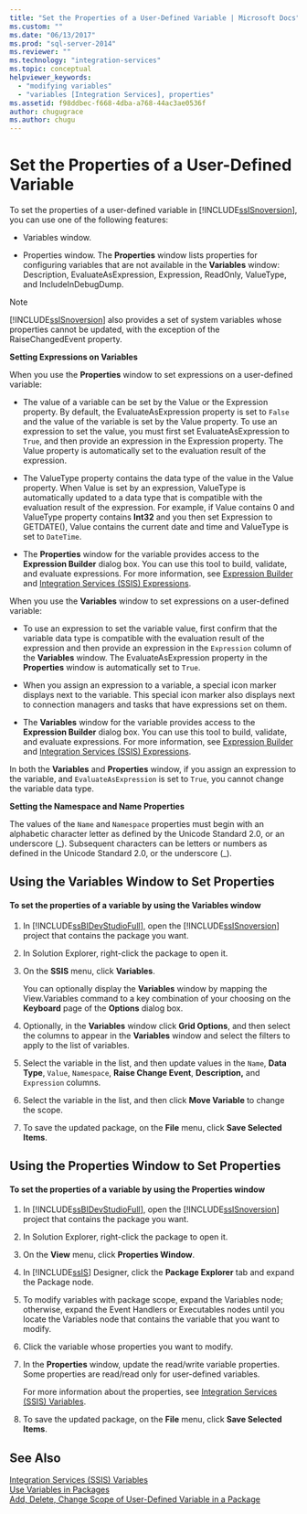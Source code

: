 ```yaml
---
title: "Set the Properties of a User-Defined Variable | Microsoft Docs"
ms.custom: ""
ms.date: "06/13/2017"
ms.prod: "sql-server-2014"
ms.reviewer: ""
ms.technology: "integration-services"
ms.topic: conceptual
helpviewer_keywords: 
  - "modifying variables"
  - "variables [Integration Services], properties"
ms.assetid: f98ddbec-f668-4dba-a768-44ac3ae0536f
author: chugugrace
ms.author: chugu
---
```

# Set the Properties of a User-Defined Variable
  To set the properties of a user-defined variable in [!INCLUDE[ssISnoversion](../includes/ssisnoversion-md.md)], you can use one of the following features:  
  
-   Variables window.  
  
-   Properties window. The **Properties** window lists properties for configuring variables that are not available in the **Variables** window: Description, EvaluateAsExpression, Expression, ReadOnly, ValueType, and IncludeInDebugDump.  
  
> [!NOTE]  
>  [!INCLUDE[ssISnoversion](../includes/ssisnoversion-md.md)] also provides a set of system variables whose properties cannot be updated, with the exception of the RaiseChangedEvent property.  
  
 **Setting Expressions on Variables**  
  
 When you use the **Properties** window to set expressions on a user-defined variable:  
  
-   The value of a variable can be set by the Value or the Expression property. By default, the EvaluateAsExpression property is set to `False` and the value of the variable is set by the Value property. To use an expression to set the value, you must first set EvaluateAsExpression to `True`, and then provide an expression in the Expression property. The Value property is automatically set to the evaluation result of the expression.  
  
-   The ValueType property contains the data type of the value in the Value property. When Value is set by an expression, ValueType is automatically updated to a data type that is compatible with the evaluation result of the expression. For example, if Value contains 0 and ValueType property contains **Int32** and you then set Expression to GETDATE(), Value contains the current date and time and ValueType is set to `DateTime`.  
  
-   The **Properties** window for the variable provides access to the **Expression Builder** dialog box. You can use this tool to build, validate, and evaluate expressions. For more information, see [Expression Builder](expressions/expression-builder.md) and [Integration Services &#40;SSIS&#41; Expressions](expressions/integration-services-ssis-expressions.md).  
  
 When you use the **Variables** window to set expressions on a user-defined variable:  
  
-   To use an expression to set the variable value, first confirm that the variable data type is compatible with the evaluation result of the expression and then provide an expression in the `Expression` column of the **Variables** window. The EvaluateAsExpression property in the **Properties** window is automatically set to `True`.  
  
-   When you assign an expression to a variable, a special icon marker displays next to the variable. This special icon marker also displays next to connection managers and tasks that have expressions set on them.  
  
-   The **Variables** window for the variable provides access to the **Expression Builder** dialog box. You can use this tool to build, validate, and evaluate expressions. For more information, see [Expression Builder](expressions/expression-builder.md) and [Integration Services &#40;SSIS&#41; Expressions](expressions/integration-services-ssis-expressions.md).  
  
 In both the **Variables** and **Properties** window, if you assign an expression to the variable, and `EvaluateAsExpression` is set to `True`, you cannot change the variable data type.  
  
 **Setting the Namespace and Name Properties**  
  
 The values of the `Name` and `Namespace` properties must begin with an alphabetic character letter as defined by the Unicode Standard 2.0, or an underscore (_). Subsequent characters can be letters or numbers as defined in the Unicode Standard 2.0, or the underscore (\_).  
  
## Using the Variables Window to Set Properties  
  
#### To set the properties of a variable by using the Variables window  
  
1.  In [!INCLUDE[ssBIDevStudioFull](../includes/ssbidevstudiofull-md.md)], open the [!INCLUDE[ssISnoversion](../includes/ssisnoversion-md.md)] project that contains the package you want.  
  
2.  In Solution Explorer, right-click the package to open it.  
  
3.  On the **SSIS** menu, click **Variables**.  
  
     You can optionally display the **Variables** window by mapping the View.Variables command to a key combination of your choosing on the **Keyboard** page of the **Options** dialog box.  
  
4.  Optionally, in the **Variables** window click **Grid Options**, and then select the columns to appear in the **Variables** window and select the filters to apply to the list of variables.  
  
5.  Select the variable in the list, and then update values in the `Name`, **Data Type**, `Value`, `Namespace`, **Raise Change Event**, **Description,** and `Expression` columns.  
  
6.  Select the variable in the list, and then click **Move Variable** to change the scope.  
  
7.  To save the updated package, on the **File** menu, click **Save Selected Items**.  
  
## Using the Properties Window to Set Properties  
  
#### To set the properties of a variable by using the Properties window  
  
1.  In [!INCLUDE[ssBIDevStudioFull](../includes/ssbidevstudiofull-md.md)], open the [!INCLUDE[ssISnoversion](../includes/ssisnoversion-md.md)] project that contains the package you want.  
  
2.  In Solution Explorer, right-click the package to open it.  
  
3.  On the **View** menu, click **Properties Window**.  
  
4.  In [!INCLUDE[ssIS](../includes/ssis-md.md)] Designer, click the **Package Explorer** tab and expand the Package node.  
  
5.  To modify variables with package scope, expand the Variables node; otherwise, expand the Event Handlers or Executables nodes until you locate the Variables node that contains the variable that you want to modify.  
  
6.  Click the variable whose properties you want to modify.  
  
7.  In the **Properties** window, update the read/write variable properties. Some properties are read/read only for user-defined variables.  
  
     For more information about the properties, see [Integration Services &#40;SSIS&#41; Variables](integration-services-ssis-variables.md).  
  
8.  To save the updated package, on the **File** menu, click **Save Selected Items**.  
  
## See Also  
 [Integration Services &#40;SSIS&#41; Variables](integration-services-ssis-variables.md)   
 [Use Variables in Packages](../../2014/integration-services/use-variables-in-packages.md)   
 [Add, Delete, Change Scope of User-Defined Variable in a Package](../../2014/integration-services/add-delete-change-scope-of-user-defined-variable-in-a-package.md)  
  
  
